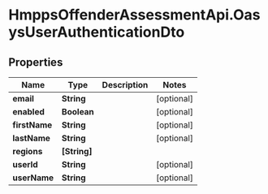 # HmppsOffenderAssessmentApi.OasysUserAuthenticationDto

## Properties
Name | Type | Description | Notes
------------ | ------------- | ------------- | -------------
**email** | **String** |  | [optional] 
**enabled** | **Boolean** |  | [optional] 
**firstName** | **String** |  | [optional] 
**lastName** | **String** |  | [optional] 
**regions** | **[String]** |  | 
**userId** | **String** |  | [optional] 
**userName** | **String** |  | [optional] 



